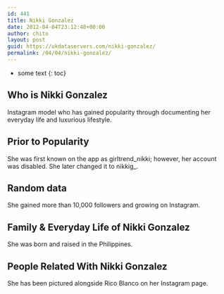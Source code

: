 ```yaml
---
id: 441
title: Nikki Gonzalez
date: 2012-04-04T23:12:48+00:00
author: chito
layout: post
guid: https://ukdataservers.com/nikki-gonzalez/
permalink: /04/04/nikki-gonzalez/
---
```


* some text
{: toc}


## Who is  Nikki Gonzalez
                  
                  
                  
Instagram model who has gained popularity through documenting her everyday life and luxurious lifestyle. 
                  
                
                
                
## Prior to Popularity 
                  
                  
                  
She was first known on the app as girltrend_nikki; however, her account was disabled. She later changed it to nikkig_.
                  
                
                
                
## Random data 
                  
                  
                  
She gained more than 10,000 followers and growing on Instagram.
                  
                
                
                
## Family & Everyday Life of Nikki Gonzalez
                  
                  
                  
She was born and raised in the Philippines.
                  
                
                
                
## People Related With  Nikki Gonzalez
                  
                  
                  
She has been pictured alongside Rico Blanco on her Instagram page.
                  
                
              
            
          
          
          
    
    
  
